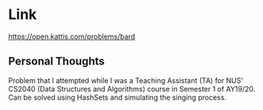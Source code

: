 # Link

https://open.kattis.com/problems/bard

## Personal Thoughts

Problem that I attempted while I was a Teaching Assistant (TA) for NUS' CS2040 (Data Structures and Algorithms) course in Semester 1 of AY19/20.
Can be solved using HashSets and simulating the singing process.

